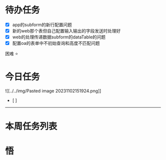 # 待办任务
- [x] app的subform的新行配置问题
- [x] 新的web那个表但自己配置输入输出的字段发送时处理好
- [x] web的处理传递数据subform的dataTable的问题
- [x] 配置oa的表单中不初始查询和高度不匹配问题

困难
⭐

# 今日任务

![[../../img/Pasted image 20231102151924.png]]
- [ ] 




------
# 本周任务列表



# 悟